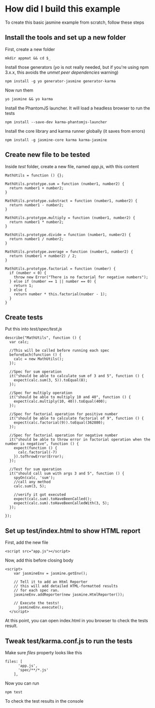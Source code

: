 # How did I build this example

To create this basic jasmine example from scratch, follow these steps

## Install the tools and set up a new folder

First, create a new folder

```
mkdir appmat && cd $_
```

Install those generators (*yo* is not really needed, but if you're using npm 3.x.x, this avoids the *unmet peer dependencies* warning)

```
npm install -g yo generator-jasmine generator-karma
```

Now run them

```
yo jasmine && yo karma
```

Install the PhantomJS launcher. It will load a headless browser to run the tests

```
npm install --save-dev karma-phantomjs-launcher
```

Install the core library and karma runner globally (it saves from errors)

```
npm install -g jasmine-core karma karma-jasmine
```

## Create new file to be tested

Inside *test* folder, create a new file, named *app.js*, with this content

```
MathUtils = function () {};

MathUtils.prototype.sum = function (number1, number2) {
  return number1 + number2;
}

MathUtils.prototype.substract = function (number1, number2) {
  return number1 - number2;
}

MathUtils.prototype.multiply = function (number1, number2) {
  return number1 * number2;
}

MathUtils.prototype.divide = function (number1, number2) {
  return number1 / number2;
}

MathUtils.prototype.average = function (number1, number2) {
  return (number1 + number2) / 2;
}

MathUtils.prototype.factorial = function (number) {
  if (number < 0) {
    throw new Error("There is no factorial for negative numbers");
  } else if (number == 1 || number == 0) {
    return 1;
  } else {
    return number * this.factorial(number - 1);
  }
}
```

## Create tests

Put this into *test/spec/test.js*

```
describe("MathUtils", function () {
  var calc;

  //This will be called before running each spec
  beforeEach(function () {
    calc = new MathUtils();
  });

  //Spec for sum operation
  it("should be able to calculate sum of 3 and 5", function () {
    expect(calc.sum(3, 5)).toEqual(8);
  });

  //Spec for multiply operation
  it("should be able to multiply 10 and 40", function () {
    expect(calc.multiply(10, 40)).toEqual(400);
  });

  //Spec for factorial operation for positive number
  it("should be able to calculate factorial of 9", function () {
    expect(calc.factorial(9)).toEqual(362880);
  });

  //Spec for factorial operation for negative number
  it("should be able to throw error in factorial operation when the number is negative", function () {
    expect(function () {
      calc.factorial(-7)
    }).toThrowError(Error);
  });

  //Test for sum operation
  it("should call sum with args 3 and 5", function () {
    spyOn(calc, 'sum');
    //call any method
    calc.sum(3, 5);

    //verify it got executed
    expect(calc.sum).toHaveBeenCalled();
    expect(calc.sum).toHaveBeenCalledWith(3, 5);
  });

});
```


## Set up test/index.html to show HTML report 

First, add the new file

```
<script src="app.js"></script>
```

Now, add this before closing body

```
<script>
    var jasmineEnv = jasmine.getEnv();
  
    // Tell it to add an Html Reporter
    // this will add detailed HTML-formatted results
    // for each spec ran.
    jasmineEnv.addReporter(new jasmine.HtmlReporter());
  
    // Execute the tests!
      jasmineEnv.execute();
  </script>
```

At this point, you can open index.html in you browser to check the tests result.


## Tweak test/karma.conf.js to run the tests

Make sure *files* property looks like this

```
files: [
      'app.js',
      'spec/**/*.js'
    ],
```

Now you can run 

```
npm test
```

To check the test results in the console